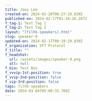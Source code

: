 ```yaml
---
title: Joey Lee
created-on: 2024-02-20T00:27:19.830Z
published-on: 2024-02-17T01:10:26.107Z
f_tag-1: Test Tag 1
f_tag-2: Test Tag 2
layout: "[filhk-speakers].html"
slug: speaker-9
updated-on: 2024-02-17T00:19:19.830Z
f_organization: SFT Protocol
f_title: ""
f_headshot:
  url: /assets/images/speaker-9.png
  alt: null
f_bio: Test Bio
f_vvvip-1st-position: true
f_vvip-2nd-position: false
f_vip-3rd-position: false
tags: filhk-speakers
date: 2024-03-04T05:00:33.760Z
---
```

